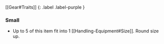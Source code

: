 
[[Gear#Traits]]
{: .label .label-purple }

### Small
* Up to 5 of this item fit into 1 [[Handling-Equipment#Size]]. Round size up.